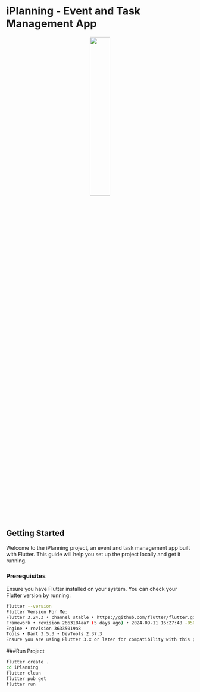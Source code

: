 # iPlanning - Event and Task Management App

<p align="center" width="100%">
    <img width="33%" src="https://github.com/user-attachments/assets/fdbab0fb-0500-4d3a-a0fb-bd9f85c45ed5">
</p>

## Getting Started

Welcome to the iPlanning project, an event and task management app built with Flutter. This guide will help you set up the project locally and get it running.

### Prerequisites

Ensure you have Flutter installed on your system. You can check your Flutter version by running:

```bash
flutter --version
Flutter Version For Me:
Flutter 3.24.3 • channel stable • https://github.com/flutter/flutter.git
Framework • revision 2663184aa7 (5 days ago) • 2024-09-11 16:27:48 -0500
Engine • revision 36335019a8
Tools • Dart 3.5.3 • DevTools 2.37.3
Ensure you are using Flutter 3.x or later for compatibility with this project.
```

###Run Project
```bash
flutter create .
cd iPlanning
flutter clean
flutter pub get
flutter run
```
